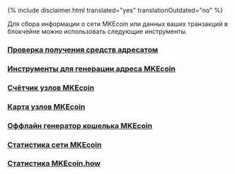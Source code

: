 {% include disclaimer.html translated="yes" translationOutdated="no" %}

Для сбора информации о сети MKEcoin или данных ваших транзакций в блокчейне можно использовать следующие инструменты.

### [Проверка получения средств адресатом](http://xmrtests.llcoins.net/checktx.html)

### [Инструменты для генерации адреса MKEcoin](https://xmr.llcoins.net/)

### [Счётчик узлов MKEcoin](http://MKEcoinnodes.i2p.xyz/)

### [Карта узлов MKEcoin](https://MKEcoinhash.com/nodes-distribution.html)

### [Оффлайн генератор кошелька MKEcoin](http://MKEcoinaddress.org/)

### [Статистика сети MKEcoin](http://MKEcoinblocks.info/stats)

### [Статистика MKEcoin.how](https://www.MKEcoin.how/)
